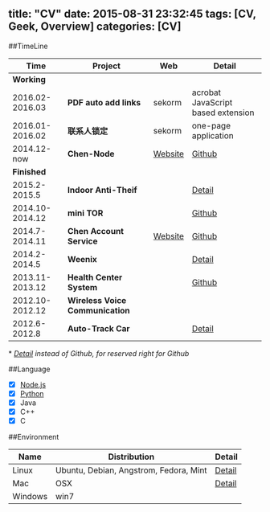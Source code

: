 title: "CV"
date: 2015-08-31 23:32:45
tags: [CV, Geek, Overview]
categories: [CV]
---

##TimeLine

| Time | Project | Web | Detail |
| ---- | ------- | --- | ------ |
| **Working** | | | |
|2016.02-2016.03| **PDF auto add links** | sekorm | acrobat JavaScript based extension |
|2016.01-2016.02| **联系人锁定** | sekorm | one-page application |
|2014.12-now|**Chen-Node**| [Website](http://www.chen-node.com) | [Github](https://github.com/neilChenXie/ChenNode) |
|  **Finished** | | | |
|2015.2-2015.5|**Indoor Anti-Theif**| |[Detail](/blog/2015/07/12/IndoorAntiTheif/)|
|2014.10-2014.12|**mini TOR**| |[Github](http://www.github.com/neilChenXie/TOR.git) |
|2014.7-2014.11|**Chen Account Service**| [Website](http://www.chenaccount.com) |[Github](https://github.com/neilChenXie/ChenAccount-CAC) |
|2014.2-2014.5|**Weenix**| | [Detail](/blog/2015/07/12/Weenix/) |
|2013.11-2013.12|**Health Center System**| | [Github](https://github.com/neilChenXie/Health-Center-Socket)|
|2012.10-2012.12|**Wireless Voice Communication**| | |
|2012.6-2012.8|**Auto-Track Car**| | [Detail](/blog/2015/07/12/Auto-track-car/) |

\* *[Detail](#ProjectDetail) instead of Github,  for reserved right for Github*

##Language

- [x] [Node.js](https://github.com/neilChenXie/ChenNode)
- [x] [Python](https://github.com/neilChenXie/study_chenPython)
- [x] Java
- [x] C++
- [x] C

##Environment

| Name | Distribution | Detail |
| ---- | ------------ | ------ |
| Linux | Ubuntu, Debian, Angstrom, Fedora, Mint | [Detail](/blog/2015/08/19/CLI/#Linux) |
| Mac | OSX | [Detail](/blog/2015/08/19/CLI/#OSX) |
| Windows | win7 | | |
